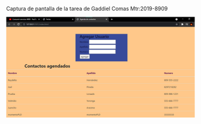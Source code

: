 Captura de pantalla de la tarea de Gaddiel Comas Mtr:2019-8909

![Captura de tarea](tareacontactos.png)